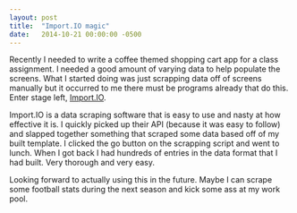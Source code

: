 ```yaml
---
layout: post
title:  "Import.IO magic"
date:   2014-10-21 00:00:00 -0500
---
```


Recently I needed to write a coffee themed shopping cart app for a class assignment. I needed a good amount of varying data to help populate the screens. What I started doing was just scrapping data off of screens manually but it occurred to me there must be programs already that do this. Enter stage left, [Import.IO][1].

Import.IO is a data scraping software that is easy to use and nasty at how effective it is. I quickly picked up their API (because it was easy to follow) and slapped together something that scraped some data based off of my built template. I clicked the go button on the scrapping script and went to lunch. When I got back I had hundreds of entries in the data format that I had built. Very thorough and very easy.

Looking forward to actually using this in the future. Maybe I can scrape some football stats during the next season and kick some ass at my work pool.

[1]: https://www.import.io/